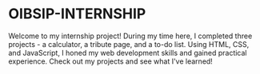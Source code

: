 # OIBSIP-INTERNSHIP

Welcome to my internship project! During my time here, I completed three projects - a calculator, a tribute page, and a to-do list. Using HTML, CSS, and JavaScript, I honed my web development skills and gained practical experience. Check out my projects and see what I've learned!
